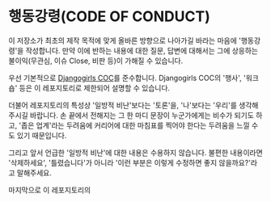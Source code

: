 # 행동강령(CODE OF CONDUCT)

이 저장소가 최초의 제작 목적에 맞게 올바른 방향으로 나아가길 바라는 마음에 '행동강령'을 작성합니다. 만약 이에 반하는 내용에 대한 질문, 답변에 대해서는 그에 상응하는 불이익(무관심, 이슈 Close, 비판 등)이 가해질 수 있습니다.

우선 기본적으로 [Djangogirls COC](https://djangogirls.org/coc/ko/)를 준수합니다. Djangogirls COC의 '행사', '워크숍' 등은 이 레포지토리로 제한되어 설명할 수 있습니다.

더불어 레포지토리의 특성상 '일방적 비난'보다는 '토론'을, '나'보다는 '우리'를 생각해주시길 바랍니다. 손 끝에서 전해지는 그 한 마디 문장이 누군가에게는 비수가 되기도 하고, '좁은 업계'라는 두려움에 커리어에 대한 마침표를 찍어야 한다는 두려움을 느낄 수도 있기 때문입니다.

그리고 앞서 언급한 '일방적 비난'에 대한 내용은 수용하지 않습니다. 불편한 내용이라면 '삭제하세요', '틀렸습니다'가 아니라 '이런 부분은 이렇게 수정하면 좋지 않을까요?'라고 말해주세요.

마지막으로 이 레포지토리의 

